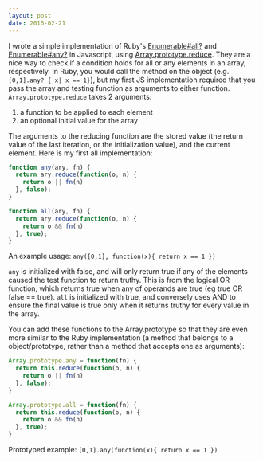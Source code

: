 ```yaml
---
layout: post
date: 2016-02-21
---
```


I wrote a simple implementation of Ruby's
[Enumerable#all?](http://ruby-doc.org/core-2.3.0/Enumerable.html#method-i-all-3F) and
[Enumerable#any?](http://ruby-doc.org/core-2.3.0/Enumerable.html#method-i-any-3F)
in Javascript, using [Array.prototype.reduce](https://developer.mozilla.org/en-US/docs/Web/JavaScript/Reference/Global_Objects/Array/reduce).
They are a nice way to check if a condition holds for all or any elements in an
array, respectively. In Ruby, you would call the method on the object (e.g.
`[0,1].any? {|x| x == 1}`), but my first JS implementation required that you
pass the array and testing function as arguments to either function.
`Array.prototype.reduce` takes 2 arguments:

1. a function to be applied to each element
2. an optional initial value for the array

The arguments to the reducing function are the stored value (the return value
of the last iteration, or the initialization value), and the current element.
Here is my first all implementation:


```js
function any(ary, fn) {
  return ary.reduce(function(o, n) {
    return o || fn(n)
  }, false);
}

function all(ary, fn) {
  return ary.reduce(function(o, n) {
    return o && fn(n)
  }, true);
}
```


An example usage: `any([0,1], function(x){ return x == 1 })`

`any` is initialized with false, and will only return true if any of the
elements caused the test function to return truthy. This is from the logical OR
function, which returns true when any of operands are true (eg true OR false ==
true). `all` is initialized with true, and conversely uses AND to ensure the
final value is true only when it returns truthy for every value in the array.

You can add these functions to the Array.prototype so that they are even more
similar to the Ruby implementation (a method that belongs to a
object/prototype, rather than a method that accepts one as arguments):

```js
Array.prototype.any = function(fn) {
  return this.reduce(function(o, n) {
    return o || fn(n)
  }, false);
}

Array.prototype.all = function(fn) {
  return this.reduce(function(o, n) {
    return o && fn(n)
  }, true);
}
```

Prototyped example: `[0,1].any(function(x){ return x == 1 })`

